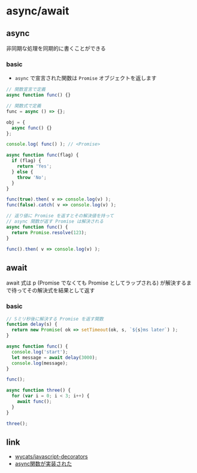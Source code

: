 # async/await
## async
非同期な処理を同期的に書くことができる

### basic
- `async` で宣言された関数は `Promise` オブジェクトを返します

```js
// 関数宣言で定義
async function func() {}

// 関数式で定義
func = async () => {};

obj = {
  async func() {}
};

console.log( func() ); // <Promise>
```

```js
async function func(flag) {
  if (flag) {
    return 'Yes';
  } else {
    throw 'No';
  }
}

func(true).then( v => console.log(v) );
func(false).catch( v => console.log(v) );
```

```js
// 返り値に Promise を返すとその解決値を持って
// async 関数が返す Promise は解決される
async function func() {
  return Promise.resolve(123);
}

func().then( v => console.log(v) );
```

## await 
await 式は p (Promise でなくても Promise としてラップされる)
が解決するまで待ってその解決式を結果として返す

### basic

```js
// Sミリ秒後に解決する Promise を返す関数
function delay(s) {
  return new Promise( ok => setTimeout(ok, s, `${s}ms later`) );
}

async function func() {
  console.log('start');
  let message = await delay(3000);
  console.log(message);
}

func();
```

```js
async function three() {
  for (var i = 0; i < 3; i++) {
    await func();
  }
}

three();
```

## link

- [wycats/javascript-decorators](https://github.com/wycats/javascript-decorators)
- [async関数が実装された](http://js-next.hatenablog.com/entry/2016/05/19/131021)

